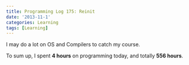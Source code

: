 ```yaml
---
title: Programming Log 175: Reinit
date: '2013-11-1'
categories: Learning
tags: [Learning]
---
```


I may do a lot on OS and Compilers to catch my course.

To sum up, I spent **4 hours** on programming today, and totally **556 hours**.